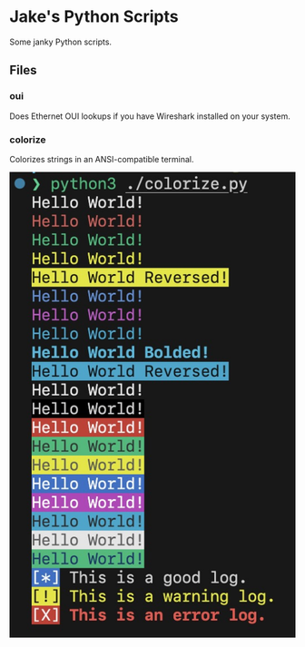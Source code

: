 # Jake's Python Scripts

Some janky Python scripts.

## Files

### oui

Does Ethernet OUI lookups if you have Wireshark installed on your system.

### colorize

Colorizes strings in an ANSI-compatible terminal.

![colorize.py](assets/colorize.jpg)